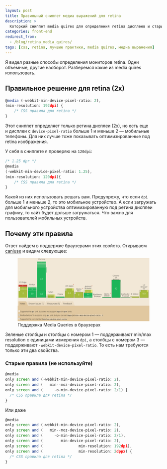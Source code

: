 ```yaml
---
layout: post
title: Правильный сниппет медиа выражений для retina
description: >
  Которкий сниппет media quires для определения retina дисплеев и старые сниппеты от которых нужно давно избавиться.
categories: front-end
redirect_from:
  - /blog/retina_media_quires/
tags: [css, retina, лучшие практики, media quires, медиа выражения]
---
```


Я видел разные способы определения мониторов retina. Одни объемные, другие наоборот. Разберемся какие из media quires изпользовать.

## Правильное решение для retina (2x)

~~~js
@media (-webkit-min-device-pixel-ratio: 2),
(min-resolution: 192dpi) {
    /* CSS правила для retina */
}
~~~

Этот сниппет определяет только ретина дисплеи (2х), но есть еще и дисплеи с <code>device-pixel-ratio</code> больше 1 и меньше 2 — мобильные телефоны. Для них лучше тоже показывать оптимизированные под retina изображения.

<!-- more -->

У себя в сниппете я проверяю на <code>120dpi</code>:

~~~js
/* 1.25 dpr */
@media
(-webkit-min-device-pixel-ratio: 1.25),
(min-resolution: 120dpi){
    /* CSS правила для retina */
}
~~~

Какой из них использовать решать вам. Предупрежу, что если <code>dpi</code> больше 1 и меньше 2, то это мобильное устройство. А если загружать для мобильного устройства оптимизированную под ретина дисплеи графику, то сайт будет дольше загружаться. Что важно для пользователей мобильных устройств.

## Почему эти правила

Ответ найдем в поддержке браузерами этих свойств. Открываем <a href="http://caniuse.com/#feat=css-media-resolution">caniuse</a> и видим следующее:

<figure itemscope itemtype="http://schema.org/ImageObject">
	<img itemprop="contentUrl" alt="Поддержка Media Queries в браузерах" src="/assets/img/media_queries/support.png">
	<figcaption itemprop="description">Поддержка Media Queries в браузерах</figcaption>
</figure>

Зеленые столбцы и столбцы с номером 1 — поддерживают min/max resolution с единицами измерения <code>dpi</code>, а столбцы с номером 3 — поддерживают <code>-webkit-device-pixel-ratio</code>. То есть нам требуются только эти два свойства.

<h3>Старые правила (не используйте)</h3>

~~~js
@media
only screen and (-webkit-min-device-pixel-ratio: 2),
only screen and (   min--moz-device-pixel-ratio: 2),
only screen and (     -o-min-device-pixel-ratio: 2/1) {
  /* CSS правила для retina */
}
~~~

Или даже

~~~js
@media
only screen and (-webkit-min-device-pixel-ratio: 2),
only screen and (   min--moz-device-pixel-ratio: 2),
only screen and (     -o-min-device-pixel-ratio: 2/1),
only screen and (        min-device-pixel-ratio: 2),
only screen and (                min-resolution: 192dpi),
only screen and (                min-resolution: 2dppx) {
  /* CSS правила для retina */
}
~~~

<!-- <footer class="keywords section-subtitle visuallyhidden" aria-hidden="true" role="contentinfo">
    <h3>ретина css</h3>
    <h4>retina media quires</h4>
    <h5>ретина медиа выражения</h5>
</footer> -->
